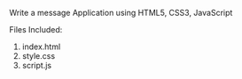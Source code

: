 Write a message Application using HTML5, CSS3, JavaScript

Files Included:

1. index.html
2. style.css
3. script.js
